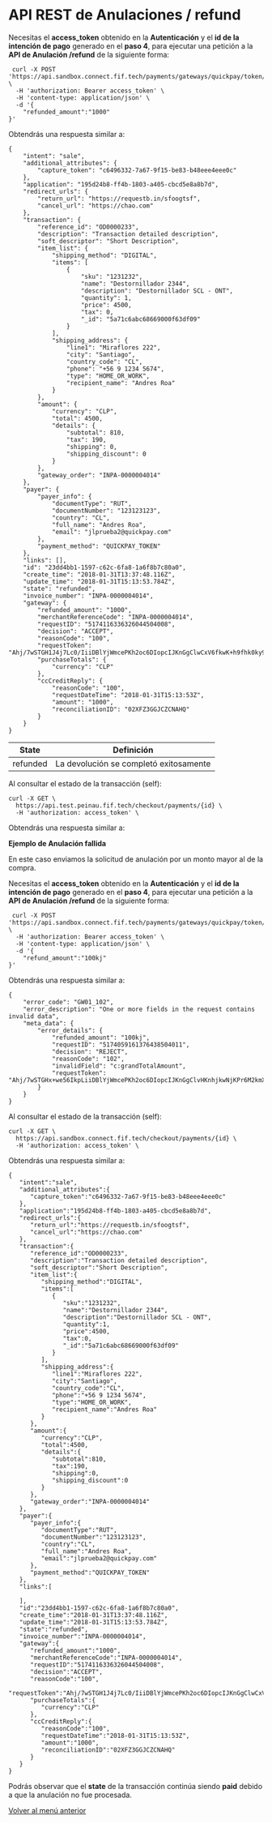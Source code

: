 # API REST de Anulaciones / refund

Necesitas el **access_token** obtenido en la **Autenticación** y el **id de la intención de pago** generado en el **paso 4**, para ejecutar una petición a la **API de Anulación /refund** de la siguiente forma:

```
 curl -X POST 'https://api.sandbox.connect.fif.tech/payments/gateways/quickpay/token/{id}/refund' \
  -H 'authorization: Bearer access_token' \
  -H 'content-type: application/json' \
  -d '{
	"refunded_amount":"1000"
}'
```

Obtendrás una respuesta similar a:

```
{
    "intent": "sale",
    "additional_attributes": {
        "capture_token": "c6496332-7a67-9f15-be83-b48eee4eee0c"
    },
    "application": "195d24b8-ff4b-1803-a405-cbcd5e8a8b7d",
    "redirect_urls": {
        "return_url": "https://requestb.in/sfoogtsf",
        "cancel_url": "https://chao.com"
    },
    "transaction": {
        "reference_id": "OD0000233",
        "description": "Transaction detailed description",
        "soft_descriptor": "Short Description",
        "item_list": {
            "shipping_method": "DIGITAL",
            "items": [
                {
                    "sku": "1231232",
                    "name": "Destornillador 2344",
                    "description": "Destornillador SCL - ONT",
                    "quantity": 1,
                    "price": 4500,
                    "tax": 0,
                    "_id": "5a71c6abc68669000f63df09"
                }
            ],
            "shipping_address": {
                "line1": "Miraflores 222",
                "city": "Santiago",
                "country_code": "CL",
                "phone": "+56 9 1234 5674",
                "type": "HOME_OR_WORK",
                "recipient_name": "Andres Roa"
            }
        },
        "amount": {
            "currency": "CLP",
            "total": 4500,
            "details": {
                "subtotal": 810,
                "tax": 190,
                "shipping": 0,
                "shipping_discount": 0
            }
        },
        "gateway_order": "INPA-0000004014"
    },
    "payer": {
        "payer_info": {
            "documentType": "RUT",
            "documentNumber": "123123123",
            "country": "CL",
            "full_name": "Andres Roa",
            "email": "jlprueba2@quickpay.com"
        },
        "payment_method": "QUICKPAY_TOKEN"
    },
    "links": [],
    "id": "23dd4bb1-1597-c62c-6fa8-1a6f8b7c80a0",
    "create_time": "2018-01-31T13:37:48.116Z",
    "update_time": "2018-01-31T15:13:53.784Z",
    "state": "refunded",
    "invoice_number": "INPA-0000004014",
    "gateway": {
        "refunded_amount": "1000",
        "merchantReferenceCode": "INPA-0000004014",
        "requestID": "5174116336326044504008",
        "decision": "ACCEPT",
        "reasonCode": "100",
        "requestToken": "Ahj/7wSTGH1J4j7Lc0/IiiDBlYjWmcePKh2oc6DIopcIJKnGgClwCxV6fkwK+h9fhk0ky9GK5fliBOTGHx9l6KtfSMLASxr/",
        "purchaseTotals": {
            "currency": "CLP"
        },
        "ccCreditReply": {
            "reasonCode": "100",
            "requestDateTime": "2018-01-31T15:13:53Z",
            "amount": "1000",
            "reconciliationID": "02XFZ3GGJCZCNAHQ"
        }
    }
}
```
| State    | Definición                               |
| -------- | ---------------------------------------- |
| refunded | La devolución se completó exitosamente   |

Al consultar el estado de la transacción (self):

```
curl -X GET \
  https://api.test.peinau.fif.tech/checkout/payments/{id} \
  -H 'authorization: access_token' \
 ```

Obtendrás una respuesta similar a:


**Ejemplo de Anulación fallida**

En este caso enviamos la solicitud de anulación por un monto mayor al de la compra.

Necesitas el **access_token** obtenido en la **Autenticación** y el **id de la intención de pago** generado en el **paso 4**, para ejecutar una petición a la **API de Anulación /refund** de la siguiente forma:

```
 curl -X POST 'https://api.sandbox.connect.fif.tech/payments/gateways/quickpay/token/{id}/refund' \
  -H 'authorization: Bearer access_token' \
  -H 'content-type: application/json' \
  -d '{
	"refund_amount":"100kj"
}'
```

Obtendrás una respuesta similar a:

```
{
    "error_code": "GW01_102",
    "error_description": "One or more fields in the request contains invalid data",
    "meta_data": {
        "error_details": {
            "refunded_amount": "100kj",
            "requestID": "5174059161376438504011",
            "decision": "REJECT",
            "reasonCode": "102",
            "invalidField": "c:grandTotalAmount",
            "requestToken": "Ahj/7wSTGHx+we56IkpLiiDBlYjWmcePKh2oc6DIopcIJKnGgClvHKnhjkwNjKPr6M2kmXoxXL8sQJyYw+PsvRVr6RhYkj1J"
        }
    }
}
```

Al consultar el estado de la transacción (self):

```
curl -X GET \
  https://api.sandbox.connect.fif.tech/checkout/payments/{id} \
  -H 'authorization: access_token' \
 ```

Obtendrás una respuesta similar a:

```
{  
   "intent":"sale",
   "additional_attributes":{  
      "capture_token":"c6496332-7a67-9f15-be83-b48eee4eee0c"
   },
   "application":"195d24b8-ff4b-1803-a405-cbcd5e8a8b7d",
   "redirect_urls":{  
      "return_url":"https://requestb.in/sfoogtsf",
      "cancel_url":"https://chao.com"
   },
   "transaction":{  
      "reference_id":"OD0000233",
      "description":"Transaction detailed description",
      "soft_descriptor":"Short Description",
      "item_list":{  
         "shipping_method":"DIGITAL",
         "items":[  
            {  
               "sku":"1231232",
               "name":"Destornillador 2344",
               "description":"Destornillador SCL - ONT",
               "quantity":1,
               "price":4500,
               "tax":0,
               "_id":"5a71c6abc68669000f63df09"
            }
         ],
         "shipping_address":{  
            "line1":"Miraflores 222",
            "city":"Santiago",
            "country_code":"CL",
            "phone":"+56 9 1234 5674",
            "type":"HOME_OR_WORK",
            "recipient_name":"Andres Roa"
         }
      },
      "amount":{  
         "currency":"CLP",
         "total":4500,
         "details":{  
            "subtotal":810,
            "tax":190,
            "shipping":0,
            "shipping_discount":0
         }
      },
      "gateway_order":"INPA-0000004014"
   },
   "payer":{  
      "payer_info":{  
         "documentType":"RUT",
         "documentNumber":"123123123",
         "country":"CL",
         "full_name":"Andres Roa",
         "email":"jlprueba2@quickpay.com"
      },
      "payment_method":"QUICKPAY_TOKEN"
   },
   "links":[  

   ],
   "id":"23dd4bb1-1597-c62c-6fa8-1a6f8b7c80a0",
   "create_time":"2018-01-31T13:37:48.116Z",
   "update_time":"2018-01-31T15:13:53.784Z",
   "state":"refunded",
   "invoice_number":"INPA-0000004014",
   "gateway":{  
      "refunded_amount":"1000",
      "merchantReferenceCode":"INPA-0000004014",
      "requestID":"5174116336326044504008",
      "decision":"ACCEPT",
      "reasonCode":"100",
      "requestToken":"Ahj/7wSTGH1J4j7Lc0/IiiDBlYjWmcePKh2oc6DIopcIJKnGgClwCxV6fkwK+h9fhk0ky9GK5fliBOTGHx9l6KtfSMLASxr/",
      "purchaseTotals":{  
         "currency":"CLP"
      },
      "ccCreditReply":{  
         "reasonCode":"100",
         "requestDateTime":"2018-01-31T15:13:53Z",
         "amount":"1000",
         "reconciliationID":"02XFZ3GGJCZCNAHQ"
      }
   }
}
```

Podrás observar que el **state** de la transacción continúa siendo **paid** debido a que la anulación no fue procesada.
  
[Volver al menú anterior](../pasarela-de-pagos/api-tokenizacion-pago/introduction.md)
